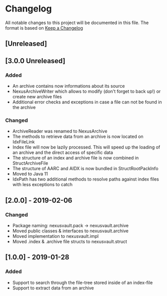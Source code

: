 # Changelog
All notable changes to this project will be documented in this file.
The format is based on [Keep a Changelog](https://keepachangelog.com)

## [Unreleased] 
## [3.0.0 Unreleased]
### Added
- An archive contains now informations about its source
- NexusArchiveWriter which allows to modify (don't forget to back up!) or create new archive files
- Additional error checks and exceptions in case a file can not be found in the archive

### Changed
- ArchiveReader was renamed to NexusArchive
- The methods to retrieve data from an archive is now located on IdxFileLink
- Index file will now be lazily processed. This will speed up the loading of an archive and the direct access of specific data
- The structure of an index and archive file is now combined in StructArchiveFile
- The structure of AARC and AIDX is now bundled in StructRootPackInfo
- Moved to Java 11
- IdxPath has two additional methods to resolve paths against index files with less exceptions to catch


## [2.0.0] - 2019-02-06
### Changed
- Package naming: nexusvault.pack -> nexusvault.archive
- Moved public classes & interfaces to nexusvault.archive
- Moved implementation to nexusvault.impl
- Moved .index & .archive file structs to nexusvault.struct

## [1.0.0] - 2019-01-28
### Added
- Support to search through the file-tree stored inside of an index-file
- Support to extract data from an archive